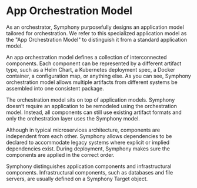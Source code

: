 # App Orchestration Model

As an orchestrator, Symphony purposefully designs an application model tailored for orchestration. We refer to this specialized application model as the "App Orchestration Model" to distinguish it from a standard application model.

An app orchestration model defines a collection of interconnected components. Each component can be represented by a different artifact type, such as a Helm Chart, a Kubernetes deployment spec, a Docker container, a configuration map, or anything else. As you can see, Symphony orchestration model allows multiple artifacts from different systems be assembled into one consistent package. 

The orchestration model sits on top of application models. Symphony doesn’t require an application to be remodeled using the orchestration model. Instead, all components can still use existing artifact formats and only the orchestration layer uses the Symphony model.

Although in typical microservices architecture, components are independent from each other. Symphony allows dependencies to be declared to accommodate legacy systems where explicit or implied dependencies exist. During deployment, Symphony makes sure the components are applied in the correct order.

Symphony distinguishes application components and infrastructural components. Infrastructural components, such as databases and file servers, are usually defined on a Symphony Target object. 